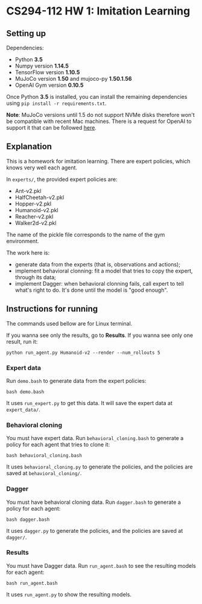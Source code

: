 # CS294-112 HW 1: Imitation Learning

## Setting up

Dependencies:
 * Python **3.5**
 * Numpy version **1.14.5**
 * TensorFlow version **1.10.5**
 * MuJoCo version **1.50** and mujoco-py **1.50.1.56**
 * OpenAI Gym version **0.10.5**

Once Python **3.5** is installed, you can install the remaining dependencies using `pip install -r requirements.txt`.

**Note**: MuJoCo versions until 1.5 do not support NVMe disks therefore won't be compatible with recent Mac machines.
There is a request for OpenAI to support it that can be followed [here](https://github.com/openai/gym/issues/638).

## Explanation

This is a homework for imitation learning. There are expert policies, which knows very well each agent.

In `experts/`, the provided expert policies are:
* Ant-v2.pkl
* HalfCheetah-v2.pkl
* Hopper-v2.pkl
* Humanoid-v2.pkl
* Reacher-v2.pkl
* Walker2d-v2.pkl

The name of the pickle file corresponds to the name of the gym environment.

The work here is:
- generate data from the experts (that is, observations and actions);
- implement behavioral clonning: fit a model that tries to copy the expert, through its data;
- implement Dagger: when behavioral clonning fails, call expert to tell what's right to do. It's done until the model is "good enough".

## Instructions for running

The commands used bellow are for Linux terminal.

If you wanna see only the results, go to **Results**. If you wanna see only one result, run it:

```python run_agent.py Humanoid-v2 --render --num_rollouts 5```

### Expert data

Run ```demo.bash``` to generate data from the expert policies:

```bash demo.bash```

It uses ```run_expert.py``` to get this data. It will save the expert data at ```expert_data/```.

### Behavioral cloning

You must have expert data. Run ```behavioral_cloning.bash``` to generate a policy for each agent that tries to clone it:

```bash behavioral_cloning.bash```

It uses ```behavioral_cloning.py``` to generate the policies, and the policies are saved at ```behavioral_cloning/```.

### Dagger

You must have behavioral cloning data. Run ```dagger.bash``` to generate a policy for each agent:

```bash dagger.bash```

It uses ```dagger.py``` to generate the policies, and the policies are saved at ```dagger/```.

### Results

You must have Dagger data. Run ```run_agent.bash``` to see the resulting models for each agent:

```bash run_agent.bash```

It uses ```run_agent.py``` to show the resulting models.
